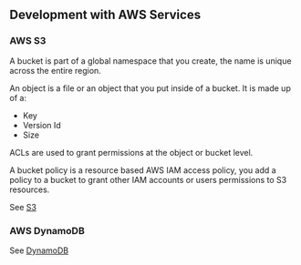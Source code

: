 ## Development with AWS Services

### AWS S3

A bucket is part of a global namespace that you create, the name is unique across the entire region.

An object is a file or an object that you put inside of a bucket. It is made up of a:

- Key
- Version Id
- Size

ACLs are used to grant permissions at the object or bucket level.

A bucket policy is a resource based AWS IAM access policy, you add a policy to a bucket to grant other IAM accounts or users permissions to S3 resources.

See [S3](../services/S3.md)

### AWS DynamoDB

See [DynamoDB](../services/DynamoDB.md)
